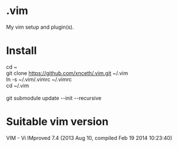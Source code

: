 .vim
====
My vim setup and plugin(s).

Install
=======
cd ~<br/>
git clone https://github.com/xnceth/.vim.git ~/.vim<br/>
ln -s ~/.vim/.vimrc ~/.vimrc<br/>
cd ~/.vim<br/>
<br/>
git submodule update --init --recursive<br/>

Suitable vim version
====================
VIM - Vi IMproved 7.4 (2013 Aug 10, compiled Feb 19 2014 10:23:40)
